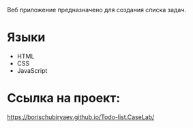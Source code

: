 Веб приложение предназначено для создания списка задач.

# Языки

- HTML
- CSS
- JavaScript

# Ссылка на проект:

https://borischubiryaev.github.io/Todo-list.CaseLab/
